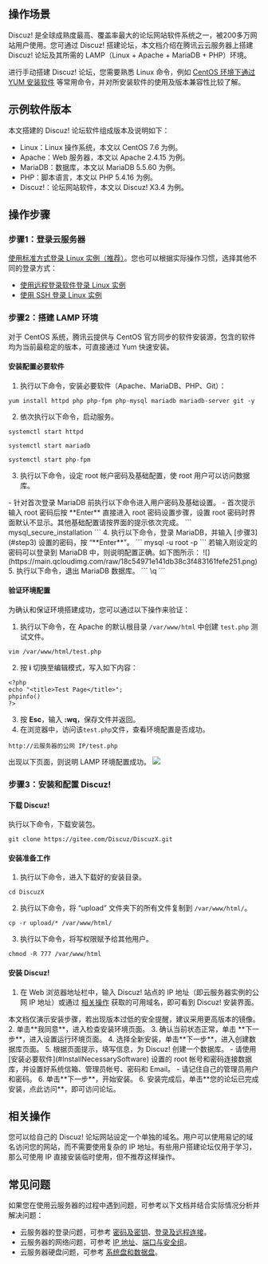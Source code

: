 ## 操作场景

Discuz! 是全球成熟度最高、覆盖率最大的论坛网站软件系统之一，被200多万网站用户使用。您可通过 Discuz! 搭建论坛，本文档介绍在腾讯云云服务器上搭建 Discuz! 论坛及其所需的 LAMP（Linux + Apache + MariaDB + PHP）环境。


进行手动搭建 Discuz! 论坛，您需要熟悉 Linux 命令，例如 [CentOS 环境下通过 YUM 安装软件](https://intl.cloud.tencent.com/document/product/213/2046) 等常用命令，并对所安装软件的使用及版本兼容性比较了解。




## 示例软件版本
本文搭建的 Discuz! 论坛软件组成版本及说明如下：
- Linux：Linux 操作系统，本文以 CentOS 7.6 为例。
- Apache：Web 服务器，本文以 Apache 2.4.15 为例。
- MariaDB：数据库，本文以 MariaDB 5.5.60 为例。
- PHP：脚本语言，本文以 PHP 5.4.16 为例。
- Discuz!：论坛网站软件，本文以 Discuz! X3.4 为例。


## 操作步骤
### 步骤1：登录云服务器
[使用标准方式登录 Linux 实例（推荐）](https://intl.cloud.tencent.com/document/product/213/5436)。您也可以根据实际操作习惯，选择其他不同的登录方式：
- [使用远程登录软件登录 Linux 实例](https://intl.cloud.tencent.com/document/product/213/32502)
- [使用 SSH 登录 Linux 实例](https://intl.cloud.tencent.com/document/product/213/32501)



### 步骤2：搭建 LAMP 环境 

对于 CentOS 系统，腾讯云提供与 CentOS 官方同步的软件安装源，包含的软件均为当前最稳定的版本，可直接通过 Yum 快速安装。


#### 安装配置必要软件[](id:InstallNecessarySoftware)
1. 执行以下命令，安装必要软件（Apache、MariaDB、PHP、Git）：
```
yum install httpd php php-fpm php-mysql mariadb mariadb-server git -y
```
2. 依次执行以下命令，启动服务。
```
systemctl start httpd
```
```
systemctl start mariadb
```
```
systemctl start php-fpm
```
3. [](id:step3)执行以下命令，设定 root 帐户密码及基础配置，使 root 用户可以访问数据库。
<dx-alert infotype="notice" title="">
- 针对首次登录 MariaDB 前执行以下命令进入用户密码及基础设置。
- 首次提示输入 root 密码后按 **Enter** 直接进入 root 密码设置步骤，设置 root 密码时界面默认不显示。其他基础配置请按界面的提示依次完成。
</dx-alert>
```
mysql_secure_installation
```
4. 执行以下命令，登录 MariaDB，并输入 [步骤3](#step3) 设置的密码，按 “**Enter**”。
```
mysql -u root -p
```
若输入刚设定的密码可以登录到 MariaDB 中，则说明配置正确。如下图所示：
![](https://main.qcloudimg.com/raw/18c54971e141db38c3f483161fefe251.png)
5. 执行以下命令，退出 MariaDB 数据库。
```
\q
```

#### 验证环境配置

为确认和保证环境搭建成功，您可以通过以下操作来验证：
1. 执行以下命令，在 Apache 的默认根目录 `/var/www/html` 中创建 `test.php` 测试文件。
```
vim /var/www/html/test.php
```
2. 按 **i** 切换至编辑模式，写入如下内容：
```
<?php
echo "<title>Test Page</title>";
phpinfo()
?>
```
3. 按 **Esc**，输入 **:wq**，保存文件并返回。
4. 在浏览器中，访问该`test.php`文件，查看环境配置是否成功。
```
http://云服务器的公网 IP/test.php 
```
出现以下页面，则说明 LAMP 环境配置成功。
![](https://main.qcloudimg.com/raw/f511b15ac3016d710c2b1f833e69448d.png)




### 步骤3：安装和配置 Discuz!  [](id:InstallDiscuz)

#### 下载 Discuz! 
执行以下命令，下载安装包。
```
git clone https://gitee.com/Discuz/DiscuzX.git
```

#### 安装准备工作
1. 执行以下命令，进入下载好的安装目录。
```
cd DiscuzX
```
2. 执行以下命令，将 “upload” 文件夹下的所有文件复制到 `/var/www/html/`。
```
cp -r upload/* /var/www/html/
```
3. 执行以下命令，将写权限赋予给其他用户。
```
chmod -R 777 /var/www/html
```

#### 安装 Discuz!
1. 在 Web 浏览器地址栏中，输入 Discuz! 站点的 IP 地址（即云服务器实例的公网 IP 地址）或通过 [相关操作](#ConfigureDomain) 获取的可用域名，即可看到 Discuz! 安装界面。
<dx-alert infotype="explain" title="">
本文档仅演示安装步骤，若出现版本过低的安全提醒，建议采用更高版本的镜像。
</dx-alert>
2. 单击**我同意**，进入检查安装环境页面。
3. 确认当前状态正常，单击 **下一步**，进入设置运行环境页面。
4. 选择全新安装，单击**下一步**，进入创建数据库页面。
5. 根据页面提示，填写信息，为 Discuz! 创建一个数据库。
<dx-alert infotype="notice" title="">
- 请使用 [安装必要软件](#InstallNecessarySoftware) 设置的 root 帐号和密码连接数据库，并设置好系统信箱、管理员帐号、密码和 Email。
- 请记住自己的管理员用户和密码。
</dx-alert>
6. 单击**下一步**，开始安装。
6. 安装完成后，单击**您的论坛已完成安装，点此访问**，即可访问论坛。


## 相关操作[](id:ConfigureDomain)
您可以给自己的 Discuz! 论坛网站设定一个单独的域名。用户可以使用易记的域名访问您的网站，而不需要使用复杂的 IP 地址。有些用户搭建论坛仅用于学习，那么可使用 IP 直接安装临时使用，但不推荐这样操作。


## 常见问题
如果您在使用云服务器的过程中遇到问题，可参考以下文档并结合实际情况分析并解决问题：
- 云服务器的登录问题，可参考 [密码及密钥](https://intl.cloud.tencent.com/document/product/213/18120)、[登录及远程连接](https://intl.cloud.tencent.com/document/product/213/17278)。
- 云服务器的网络问题，可参考 [IP 地址](https://intl.cloud.tencent.com/document/product/213/17285)、[端口与安全组](https://intl.cloud.tencent.com/document/product/213/2502)。
- 云服务器硬盘问题，可参考 [系统盘和数据盘](https://intl.cloud.tencent.com/zh/document/product/213/17351)。




